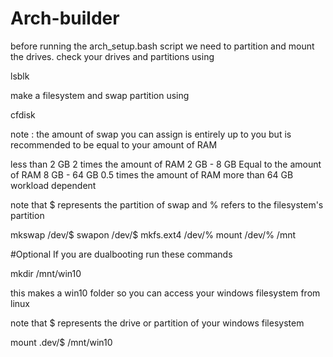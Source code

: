 # Arch-builder

before running the arch_setup.bash script we need to partition and mount the drives.
check your drives and partitions using 

lsblk

make a filesystem and swap partition using

cfdisk

note : the amount of swap you can assign is entirely up to you but is recommended to be equal to your amount of RAM

less than 2 GB	2 times the amount of RAM
2 GB - 8 GB	Equal to the amount of RAM
8 GB - 64 GB	0.5 times the amount of RAM
more than 64 GB	workload dependent


note that $ represents the partition of swap and % refers to the filesystem's partition


mkswap /dev/$
swapon /dev/$
mkfs.ext4 /dev/%
mount /dev/% /mnt

#Optional
If you are dualbooting run these commands

mkdir /mnt/win10

this makes a win10 folder so you can access your windows filesystem from linux

note that $ represents the drive or partition of your windows filesystem

mount .dev/$ /mnt/win10

